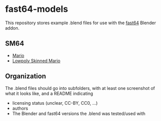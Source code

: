 # fast64-models

This repository stores example .blend files for use with the [fast64](https://github.com/SonicTheHedgeHog64/fast64-pc) Blender addon.

## SM64
- [Mario](mario/README.md)
- [Lowpoly Skinned Mario](low_poly_skinned_mario/README.md)

## Organization

The .blend files should go into subfolders, with at least one screenshot of what it looks like, and a README indicating
- licensing status (unclear, CC-BY, CC0, ...)
- authors
- The Blender and fast64 versions the .blend was tested/used with
